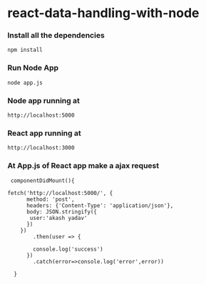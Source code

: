# react-data-handling-with-node
### Install all the dependencies
```
npm install
```
### Run Node App
```
node app.js
```
### Node app running at
```
http://localhost:5000
```

### React app running at

```
http://localhost:3000
```

### At App.js of React app make a ajax request
```
 componentDidMount(){
    
fetch('http://localhost:5000/', {
      method: 'post',
      headers: {'Content-Type': 'application/json'},
      body: JSON.stringify({
       user:'akash yadav'
      })
    })
        .then(user => {
        
        console.log('success')
      })
        .catch(error=>console.log('error',error))

  }


```
